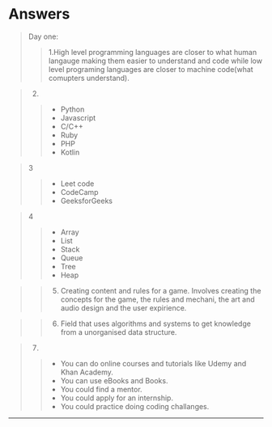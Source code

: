 # Answers
>Day one:
>> 1.High level programming languages are closer to what human langauge making them easier to understand and code while low level programing languages are closer to machine code(what comupters understand).

>2.
>>- Python
>>- Javascript
>>- C/C++
>>- Ruby
>>- PHP
>>- Kotlin

>3
>>- Leet code
>>- CodeCamp
>>- GeeksforGeeks

>4
>>- Array
>>- List
>>- Stack
>>- Queue
>>- Tree
>>- Heap

>>5. Creating content and rules for a game. Involves creating the concepts for the game, the rules and mechani, the art and audio design and the user expirience.

>>6. Field that uses algorithms and systems to get knowledge from a unorganised data structure.

>7.
>>-  You can do online courses and tutorials like Udemy and Khan Academy.
>>- You can use eBooks and Books.
>>- You could find a mentor.
>>- You could apply for an internship.
>>- You could practice doing coding challanges.
---
